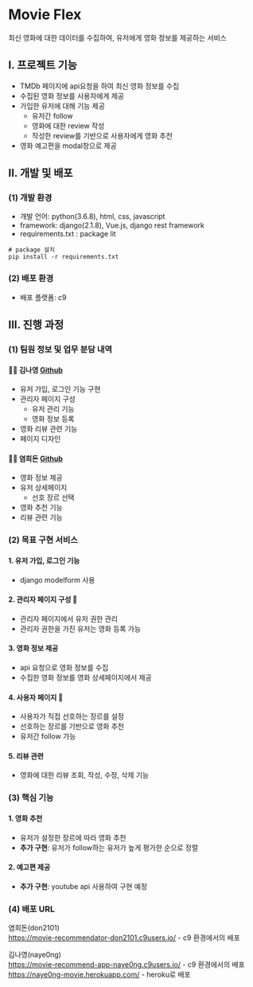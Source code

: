 # Movie Flex

최신 영화에 대한 데이터를 수집하여, 유저에게 영화 정보를 제공하는 서비스



## I. 프로젝트 기능

- TMDb 페이지에 api요청을 하여 최신 영화 정보를 수집
- 수집된 영화 정보를 사용자에게 제공
- 가입한 유저에 대해 기능 제공
  - 유저간 follow
  - 영화에 대한 review 작성
  - 작성한 review를 기반으로 사용자에게 영화 추천
- 영화 예고편을 modal창으로 제공





## II. 개발 및 배포

### (1) 개발 환경

- 개발 언어: python(3.6.8), html, css, javascript
- framework: django(2.1.8), Vue.js, django rest framework
- requirements.txt : package lit
```shell
# package 설치
pip install -r requirements.txt
```

### (2) 배포 환경

- 배포 플랫폼: c9





## III. 진행 과정

### (1) 팀원 정보 및 업무 분담 내역

#### 🙋‍♀️ 김나영 [Github](https://github.com/naye0ng)

- 유저 가입, 로그인 기능 구현
- 관리자 페이지 구성 
  - 유저 관리 기능
  - 영화 정보 등록
- 영화 리뷰 관련 기능
- 페이지 디자인



####  🙆‍♂ ️염희돈 [Github](https://github.com/don2101)

- 영화 정보 제공
- 유저 상세페이지 
  - 선호 장르 선택
- 영화 추천 기능
- 리뷰 관련 기능





### (2) 목표 구현 서비스

#### 1. 유저 가입, 로그인 기능

- django modelform 사용



#### 2. 관리자 페이지 구성 🤟

- 관리자 페이지에서 유저 권한 관리
- 관리자 권한을 가진 유저는 영화 등록 가능


#### 3. 영화 정보 제공

- api 요청으로 영화 정보를 수집
- 수집한 영화 정보를 영화 상세페이지에서 제공



#### 4. 사용자 페이지 🤟

- 사용자가 직접 선호하는 장르를 설정
- 선호하는 장르를 기반으로 영화 추천
- 유저간 follow 가능



#### 5. 리뷰 관련

- 영화에 대한 리뷰 조회, 작성, 수정, 삭제 기능





### (3) 핵심 기능

#### 1. 영화 추천

- 유저가 설정한 장르에 따라 영화 추천
- **추가 구현**: 유저가 follow하는 유저가 높게 평가한 순으로 정렬


#### 2. 예고편 제공

- **추가 구현**: youtube api 사용하여 구현 예정



### (4) 배포 URL

염희돈(don2101)
<br>
https://movie-recommendator-don2101.c9users.io/ - c9 환경에서의 배포

김나영(naye0ng) 
<br>
https://movie-recommend-app-naye0ng.c9users.io/ - c9 환경에서의 배포
<br>
https://naye0ng-movie.herokuapp.com/ - heroku로 배포

